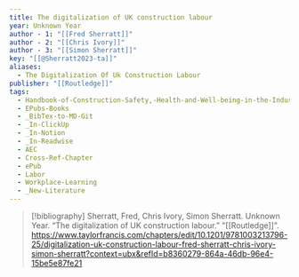 ```yaml
---
title: The digitalization of UK construction labour
year: Unknown Year
author - 1: "[[Fred Sherratt]]"
author - 2: "[[Chris Ivory]]"
author - 3: "[[Simon Sherratt]]"
key: "[[@Sherratt2023-ta]]"
aliases:
  - The Digitalization Of Uk Construction Labour
publisher: "[[Routledge]]"
tags:
  - Handbook-of-Construction-Safety,-Health-and-Well-being-in-the-Industry-4-Era
  - EPubs-Books
  - _BibTex-to-MD-Git
  - _In-ClickUp
  - _In-Notion
  - _In-Readwise
  - AEC
  - Cross-Ref-Chapter
  - ePub
  - Labor
  - Workplace-Learning
  - _New-Literature
---
```


> [!bibliography]
> Sherratt, Fred, Chris Ivory, Simon Sherratt. Unknown Year. “The digitalization of UK construction labour.” "[[Routledge]]". https://www.taylorfrancis.com/chapters/edit/10.1201/9781003213796-25/digitalization-uk-construction-labour-fred-sherratt-chris-ivory-simon-sherratt?context=ubx&refId=b8360279-864a-46db-96e4-15be5e87fe21